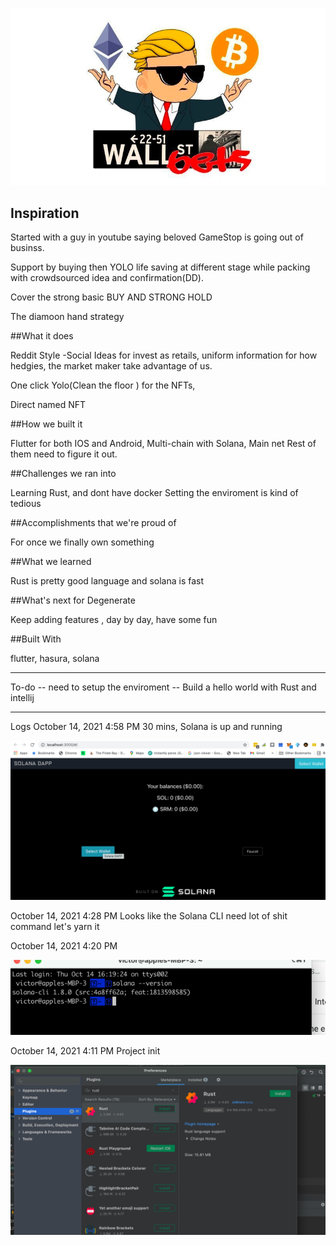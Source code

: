 ![lets's go](github_image/wsb_logo.png)

## Inspiration

Started with a guy in youtube saying beloved GameStop is going out of businss.

Support by buying then YOLO life saving at different stage while packing with crowdsourced idea and confirmation(DD).

Cover the strong basic BUY AND STRONG HOLD

The diamoon hand strategy

##What it does

Reddit Style -Social Ideas for invest as retails, uniform information for how hedgies, the market maker take advantage of us.

One click Yolo(Clean the floor ) for the NFTs,

Direct named NFT

##How we built it

Flutter for both IOS and Android, Multi-chain with Solana, Main net Rest of them need to figure it out.

##Challenges we ran into

Learning Rust, and dont have docker Setting the enviroment is kind of tedious

##Accomplishments that we're proud of

For once we finally own something

##What we learned

Rust is pretty good language and solana is fast

##What's next for Degenerate

Keep adding features , day by day, have some fun

##Built With

flutter, hasura, solana

----
To-do
-- need to setup the enviroment
-- Build a hello world  with Rust and intellij

----
Logs
October 14, 2021 4:58 PM
30 mins, Solana is up and running

![30 mins](github_image/solana_up_and_running.png)


October 14, 2021 4:28 PM
Looks like the Solana CLI need lot of shit command
let's yarn it

October 14, 2021 4:20 PM

![Take 9 mins to get solana  CLI works!!](github_image/solana_works.png)

October 14, 2021 4:11 PM
Project init

![Beloved Intellij support Rust](github_image/intellijrust.png)



